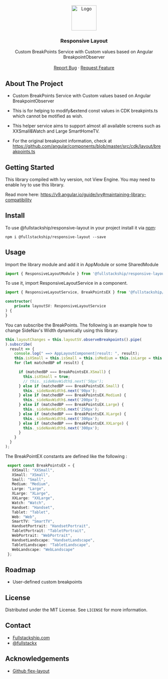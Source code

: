 <br />
<p align="center">
  <a href="https://github.com/fullstackship">
    <img src="https://avatars3.githubusercontent.com/u/50682580?s=400&u=2122f5a1e5b8af4c42d49924d9f8c267d760b1ad&v=4" alt="Logo" width="80" height="80">
  </a>

<h3 align="center">Responsive Layout</h3>

<p align="center">
    Custom BreakPoints Service with Custom values based on Angular BreakpointObserver
    <br />
    <br />
    <a href="https://github.com/fullstackship/responsive-layout/issues">Report Bug</a>
    ·
    <a href="https://github.com/fullstackship/responsive-layout/issues">Request Feature</a>
  </p>
</p>



## About The Project


  * Custom BreakPoints Service with Custom values based on Angular BreakpointObserver
  
  * This is for helping to modify&extend const values in CDK breakpints.ts which cannot be motified as wish.
  * This helper service aims to support almost all available screens such as XXSmall&Watch and Large SmartHomeTV.
  
  * For the original breakpoint information, check at https://github.com/angular/components/blob/master/src/cdk/layout/breakpoints.ts


<!-- GETTING STARTED -->

## Getting Started

This library compiled with Ivy version, not View Engine. You may need to enable Ivy to use this library.

Read more here: https://v9.angular.io/guide/ivy#maintaining-library-compatibility


## Install

To use @fullstackship/responsive-layout in your project install it via [npm](https://www.npmjs.com/package/@swimlane/ngx-charts):

```
npm i @fullstackship/responsive-layout --save
```


## Usage


Import the library module and add it in AppModule or some SharedModule

```typescript
import { ResponsiveLayoutModule } from '@fullstackship/responsive-layout';
```

To use it, import ResponsiveLayoutService in a component.
```typescript
import { ResponsiveLayoutService, BreakPointsEX } from '@fullstackship/responsive-layout';

constructor(
    private layoutSV: ResponsiveLayoutService
) {
}

```

You can subscribe the BreakPoints.
The following is an example how to change SideNav's Width dynamically using this library.
```typescript
this.layoutChanges = this.layoutSV.observeBreakpoints().pipe(
).subscribe(
  result => {
    console.log(" ==> AppLayoutComponent|result: ", result);
    this.isXSmall = this.isSmall = this.isMedium = this.isLarge = this.isXLarge = false;
    for (let matchedBP of result) {

      if (matchedBP === BreakPointsEX.XSmall) {
        this.isXSmall = true;
        // this._sideNavWidth$.next('50px');
      } else if (matchedBP === BreakPointsEX.Small) {
        this._sideNavWidth$.next('90px');
      } else if (matchedBP === BreakPointsEX.Medium) {
        this._sideNavWidth$.next('200px');
      } else if (matchedBP === BreakPointsEX.Large) {
        this._sideNavWidth$.next('250px');
      } else if (matchedBP === BreakPointsEX.XLarge) {
        this._sideNavWidth$.next('300px');
      } else if (matchedBP === BreakPointsEX.XXLarge) {
        this._sideNavWidth$.next('300px');
      }
    }
  }
);
```

The BreakPointEX constants are defined like the following :
```typescript
 export const BreakPointsEX = {
   XXSmall: "XXSmall",
   XSmall: "XSmall",
   Small: "Small",
   Medium: "Medium",
   Large: "Large",
   XLarge: "XLarge",
   XXLarge: "XXLarge",
   Watch: "Watch",
   Handset: "Handset",
   Tablet: "Tablet",
   Web: "Web",
   SmartTV: "SmartTV",
   HandsetPortrait: "HandsetPortrait",
   TabletPortrait: "TabletPortrait",
   WebPortrait: "WebPortrait",
   HandsetLandscape: "HandsetLandscape",
   TabletLandscape: "TabletLandscape",
   WebLandscape: "WebLandscape"
 };
```





## Roadmap

- User-defined custom breakpoints



## License

Distributed under the MIT License. See `LICENSE` for more information.


## Contact

- [Fullstackship.com](https://fullstackship.com)
- [@fullstackx](https://twitter.com/fullstackx)

## Acknowledgements

* [Github flex-layout](https://github.com/angular/flex-layout)

<!-- MARKDOWN LINKS & IMAGES -->

<!-- https://www.markdownguide.org/basic-syntax/#reference-style-links -->


